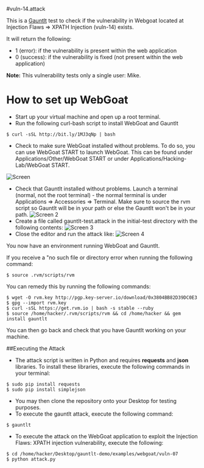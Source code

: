 #vuln-14.attack

This is a [Gauntlt](http://gauntlt.org/) test to check if the vulnerability in Webgoat located at Injection Flaws => XPATH Injection (vuln-14) exists.

It will return the following:
 - 1 (error): if the vulnerability is present within the web application
 - 0 (success): if the vulnerability is fixed (not present within the web application)

**Note:** This vulnerability tests only a single user: Mike.

# How to set up WebGoat 
* Start up your virtual machine and open up a root terminal.
* Run the following curl-bash script to install WebGoat and Gauntlt
```
$ curl -sSL http://bit.ly/1MJ3qNp | bash
```
* Check to make sure WebGoat installed without problems. To do so, you can use WebGoat START to launch WebGoat. This can be found under Applications/Other/WebGoat START or under Applications/Hacking-Lab/WebGoat START.

![Screen](https://raw.githubusercontent.com/aseal134/gauntlt-demo/master/examples/webgoat/vuln-14/Screenshots/HL-Launch-WebGoat.png)
* Check that Gauntlt installed without problems. 
Launch a terminal (normal, not the root terminal) - the normal terminal is under Applications => Accessories => Terminal.  Make sure to source the rvm script so Gauntlt will be in your path or else the Gauntlt won't be in your path.
![Screen 2](https://raw.githubusercontent.com/aseal134/gauntlt-demo/master/examples/webgoat/vuln-14/Screenshots/HL-Source-rvm.png)
* Create a file called gauntlt-test.attack in the initial-test directory with the following contents:
![Screen 3](https://raw.githubusercontent.com/aseal134/gauntlt-demo/master/examples/webgoat/vuln-14/Screenshots/HL-test-attack2.png)
* Close the editor and run the attack like:
![Screen 4](https://raw.githubusercontent.com/aseal134/gauntlt-demo/master/examples/webgoat/vuln-14/Screenshots/HL-gauntlt-test.png)

You now have an environment running WebGoat and Gauntlt.

If you receive a "no such file or directory error when running the following command: 
```
$ source .rvm/scripts/rvm
```
You can remedy this by running the following commands:
```
$ wget -O rvm.key http://pgp.key-server.io/download/0x3804BB82D39DC0E3
$ gpg --import rvm.key
$ curl -sSL https://get.rvm.io | bash -s stable --ruby
$ source /home/hacker/.rvm/scripts/rvm && cd /home/hacker && gem install gauntlt
```
You can then go back and check that you have Gauntlt working on your machine.

##Executing the Attack
* The attack script is written in Python and requires **requests** and **json** libraries. To install these libraries, execute the following commands in your terminal:
```
$ sudo pip install requests
$ sudo pip install simplejson
```
* You may then clone the repository onto your Desktop for testing purposes.
* To execute the gauntlt attack, execute the following command:
```
$ gauntlt
```
* To execute the attack on the WebGoat application to exploit the Injection Flaws: XPATH injection vulnerability, execute the following:
```
$ cd /home/hacker/Desktop/gauntlt-demo/examples/webgoat/vuln-07
$ python attack.py
```
